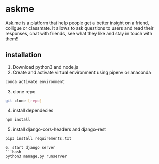 # askme

 [Ask.me](https://now-ask-me.herokuapp.com) is a platform that help people get a better insight on a friend, colligue or classmate. It allows to ask questions
 to users and read their responses, chat with friends, see what they like and stay in touch with them!!
 
 ## installation
 
 1. Download python3 and node.js
 2. Create and activate virtual environment using pipenv or anaconda
 ```bash
 conda activate environment
 ```
 3. clone repo
 ```bash
 git clone [repo]
 ```
 4. install dependecies
 ```bash
 npm install
 ```
 5. install django-cors-headers and django-rest
 ```bash
 pip3 install requirements.txt
```

```
6. start django server
```bash
python3 manage.py runserver
```
